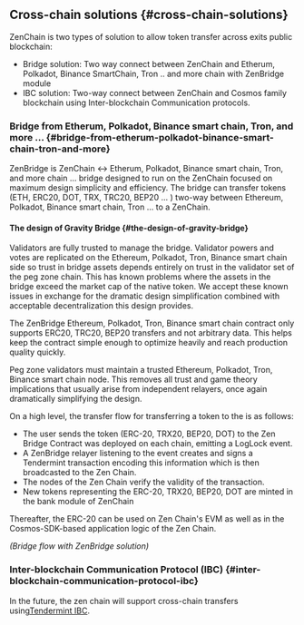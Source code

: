 ## Cross-chain solutions {#cross-chain-solutions}

ZenChain is two types of solution to allow token transfer across exits public blockchain:

*   Bridge solution: Two way connect between ZenChain and Etherum, Polkadot, Binance SmartChain, Tron .. and more chain with ZenBridge module
*   IBC solution: Two-way connect between ZenChain and Cosmos family blockchain using Inter-blockchain Communication protocols.

### Bridge from Etherum, Polkadot, Binance smart chain, Tron, and more ... {#bridge-from-etherum-polkadot-binance-smart-chain-tron-and-more}

ZenBridge is ZenChain &lt;-&gt; Etherum, Polkadot, Binance smart chain, Tron, and more chain ... bridge designed to run on the ZenChain focused on maximum design simplicity and efficiency. The bridge can transfer tokens (ETH, ERC20, DOT, TRX, TRC20, BEP20 ... ) two-way between Ethereum, Polkadot, Binance smart chain, Tron ... to a ZenChain.

#### The design of Gravity Bridge {#the-design-of-gravity-bridge}

Validators are fully trusted to manage the bridge. Validator powers and votes are replicated on the Ethereum, Polkadot, Tron, Binance smart chain side so trust in bridge assets depends entirely on trust in the validator set of the peg zone chain. This has known problems where the assets in the bridge exceed the market cap of the native token. We accept these known issues in exchange for the dramatic design simplification combined with acceptable decentralization this design provides.

The ZenBridge Ethereum, Polkadot, Tron, Binance smart chain contract only supports ERC20, TRC20, BEP20 transfers and not arbitrary data. This helps keep the contract simple enough to optimize heavily and reach production quality quickly.

Peg zone validators must maintain a trusted Ethereum, Polkadot, Tron, Binance smart chain node. This removes all trust and game theory implications that usually arise from independent relayers, once again dramatically simplifying the design.

On a high level, the transfer flow for transferring a token to the is as follows:

*   The user sends the token (ERC-20, TRX20, BEP20, DOT) to the Zen Bridge Contract was deployed on each chain, emitting a LogLock event.
*   A ZenBridge relayer listening to the event creates and signs a Tendermint transaction encoding this information which is then broadcasted to the Zen Chain.
*   The nodes of the Zen Chain verify the validity of the transaction.
*   New tokens representing the ERC-20, TRX20, BEP20, DOT are minted in the bank module of ZenChain

Thereafter, the ERC-20 can be used on Zen Chain&#039;s EVM as well as in the Cosmos-SDK-based application logic of the Zen Chain.

_(Bridge flow with ZenBridge solution)_

### Inter-blockchain Communication Protocol (IBC) {#inter-blockchain-communication-protocol-ibc}

In the future, the zen chain will support cross-chain transfers using[Tendermint IBC](https://tendermint.com/ibc/).